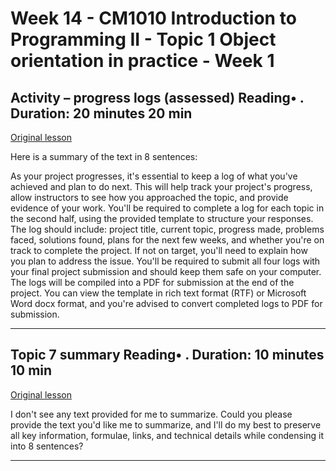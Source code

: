 # Week 14 - CM1010 Introduction to Programming II - Topic 1 Object orientation in practice - Week 1

## Activity – progress logs (assessed) Reading• . Duration: 20 minutes 20 min

[Original lesson](https://www.coursera.org/learn/uol-introduction-to-programming-2/supplement/DpAFK/activity-progress-logs-assessed)

Here is a summary of the text in 8 sentences:

As your project progresses, it's essential to keep a log of what you've achieved and plan to do next. This will help track your project's progress, allow instructors to see how you approached the topic, and provide evidence of your work. You'll be required to complete a log for each topic in the second half, using the provided template to structure your responses. The log should include: project title, current topic, progress made, problems faced, solutions found, plans for the next few weeks, and whether you're on track to complete the project. If not on target, you'll need to explain how you plan to address the issue. You'll be required to submit all four logs with your final project submission and should keep them safe on your computer. The logs will be compiled into a PDF for submission at the end of the project. You can view the template in rich text format (RTF) or Microsoft Word docx format, and you're advised to convert completed logs to PDF for submission.

---

## Topic 7 summary Reading• . Duration: 10 minutes 10 min

[Original lesson](https://www.coursera.org/learn/uol-introduction-to-programming-2/supplement/7j8mn/topic-7-summary)

I don't see any text provided for me to summarize. Could you please provide the text you'd like me to summarize, and I'll do my best to preserve all key information, formulae, links, and technical details while condensing it into 8 sentences?

---

